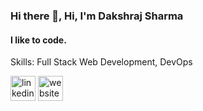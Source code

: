 ### Hi there 👋, Hi, I'm Dakshraj Sharma
#### I like to code.

Skills: Full Stack Web Development, DevOps



[<img src='https://cdn.jsdelivr.net/npm/simple-icons@3.0.1/icons/linkedin.svg' alt='linkedin' height='40'>](https://www.linkedin.com/in/https://www.linkedin.com/in/sharmarajdaksh//)  [<img src='https://cdn.jsdelivr.net/npm/simple-icons@3.0.1/icons/icloud.svg' alt='website' height='40'>](https://sharmarajdaksh.xyz)  

